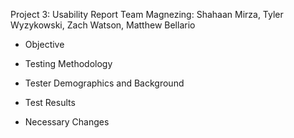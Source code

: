 Project 3: Usability Report
Team Magnezing: Shahaan Mirza, Tyler Wyzykowski, Zach Watson, Matthew Bellario

* Objective

* Testing Methodology

* Tester Demographics and Background

* Test Results

* Necessary Changes